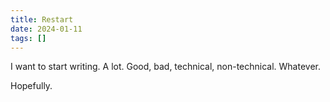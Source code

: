 ```yaml
---
title: Restart
date: 2024-01-11
tags: []
---
```


I want to start writing. A lot. Good, bad, technical, non-technical. Whatever.

Hopefully.
